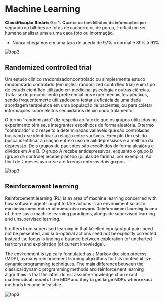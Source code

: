 # Machine Learning 

**Classificação Binária** 0 e 1. Quanto se tem bilhões de infomações por segundo ou bilhões de fotos de cachorro ou de porco, é dificil um ser humano analisar uma a uma cada foto ou informação.

- Nunca chegamos em uma taxa de acerto de 97% o normal é 89% à 91%


![top2](https://user-images.githubusercontent.com/48387196/68515180-d14eb880-025e-11ea-81ad-3632bfd56b70.gif)

## Randomized controlled trial

Um estudo clínico randomizadomcontrolado ou simplesmente estudo randomizado controlado (em inglês: randomized controlled trial) é um tipo de estudo científico utilizado em medicina, psicologia e outras ciências. Trata-se do procedimento preferencial nos experimentos terapêuticos, sendo frequentemente utilizado para testar a eficácia de uma dada abordagem terapêutica em uma população de pacientes, ou para coletar informações sobre efeitos secundários de um dado tratamento.

O termo "randomizado" diz respeito ao fato de que os grupos utilizados no experimento têm seus integrantes escolhidos de forma aleatória. O termo "controlado" diz respeito a determinadas variáveis que são controladas, buscando-se identificar a relação entre variáveis.
Exemplo
Um estudo busca identificar a relação entre o uso de antidepressivos e a melhora da depressão. Dois grupos de pacientes são escolhidos de forma aleatória e dividos em A e B. O grupo A recebe antidepressivos, enquanto o grupo B (grupo de controle) recebe placebo (pílulas de farinha, por exemplo). Ao final de 2 meses avalia-se a diferença entre os dois grupos. 

![top3](https://external-content.duckduckgo.com/iu/?u=http%3A%2F%2Fhowmed.net%2Fwp-content%2Fuploads%2F2013%2F07%2Frandomized-controlled-trials.jpg&f=1&nofb=1)

## Reinforcement learning

Reinforcement learning (RL) is an area of machine learning concerned with how software agents ought to take actions in an environment so as to maximize some notion of cumulative reward. Reinforcement learning is one of three basic machine learning paradigms, alongside supervised learning and unsupervised learning.

It differs from supervised learning in that labelled input/output pairs need not be presented, and sub-optimal actions need not be explicitly corrected. Instead the focus is finding a balance between exploration (of uncharted territory) and exploitation (of current knowledge).

The environment is typically formulated as a Markov decision process (MDP), as many reinforcement learning algorithms for this context utilize dynamic programming techniques. The main difference between the classical dynamic programming methods and reinforcement learning algorithms is that the latter do not assume knowledge of an exact mathematical model of the MDP and they target large MDPs where exact methods become infeasible.



![top3](https://external-content.duckduckgo.com/iu/?u=https%3A%2F%2Ftse1.mm.bing.net%2Fth%3Fid%3DOIP.XZ6K_gI-MB19A30ooBc00gHaEL%26pid%3DApi&f=1)






